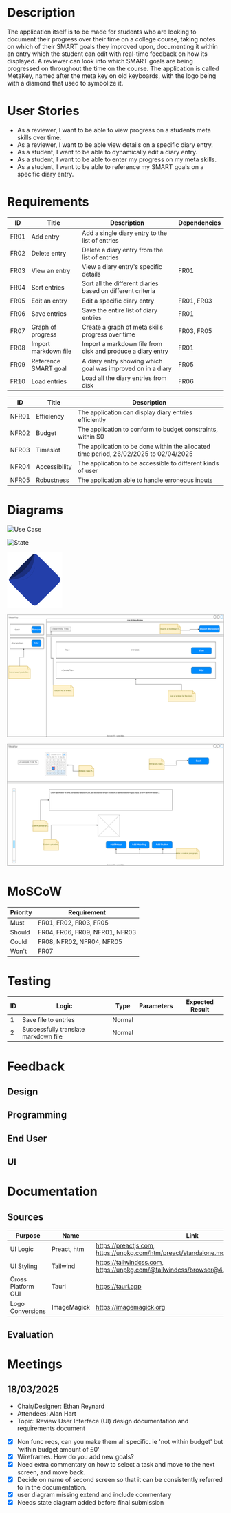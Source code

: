 # Description

The application itself is to be made for students who are looking to document
their progress over their time on a college course, taking notes on which of
their SMART goals they improved upon, documenting it within an entry which the
student can edit with real-time feedback on how its displayed. A reviewer can
look into which SMART goals are being progressed on throughout the time on the
course. The application is called MetaKey, named after the meta key on old
keyboards, with the logo being with a diamond that used to symbolize it.

# User Stories

- As a reviewer, I want to be able to view progress on a students meta skills over time.
- As a reviewer, I want to be able view details on a specific diary entry.
- As a student, I want to be able to dynamically edit a diary entry.
- As a student, I want to be able to enter my progress on my meta skills.
- As a student, I want to be able to reference my SMART goals on a specific diary entry.

# Requirements

| ID   | Title                | Description                                                 | Dependencies |
| ---- | -------------------- | ----------------------------------------------------------- | ------------ |
| FR01 | Add entry            | Add a single diary entry to the list of entries             |              |
| FR02 | Delete entry         | Delete a diary entry from the list of entries               |              |
| FR03 | View an entry        | View a diary entry's specific details                       | FR01         |
| FR04 | Sort entries         | Sort all the different diaries based on different criteria  |              |
| FR05 | Edit an entry        | Edit a specific diary entry                                 | FR01, FR03   |
| FR06 | Save entries         | Save the entire list of diary entries                       | FR01         |
| FR07 | Graph of progress    | Create a graph of meta skills progress over time            | FR03, FR05   |
| FR08 | Import markdown file | Import a markdown file from disk and produce a diary entry  | FR01         |
| FR09 | Reference SMART goal | A diary entry showing which goal was improved on in a diary | FR05         |
| FR10 | Load entries         | Load all the diary entries from disk                        | FR06         |

| ID    | Title         | Description                                                                           |
| ----- | ------------- | ------------------------------------------------------------------------------------- |
| NFR01 | Efficiency    | The application can display diary entries efficiently                                 |
| NFR02 | Budget        | The application to conform to budget constraints, within $0                           |
| NFR03 | Timeslot      | The application to be done within the allocated time period, 26/02/2025 to 02/04/2025 |
| NFR04 | Accessibility | The application to be accessible to different kinds of user                           |
| NFR05 | Robustness    | The application able to handle erroneous inputs                                       |

# Diagrams

![Use Case](target/use-case-diagram.svg "Use Case")

![State](target/state.svg "State")

![Logo](design/logo.svg "Logo")

![Diary View](design/diary-view.svg "Diary View")

![Entry View](design/entry-view.svg "Entry View")

# MoSCoW

| Priority | Requirement                    |
| -------- | ------------------------------ |
| Must     | FR01, FR02, FR03, FR05         |
| Should   | FR04, FR06, FR09, NFR01, NFR03 |
| Could    | FR08, NFR02, NFR04, NFR05      |
| Won't    | FR07                           |

# Testing

| ID | Logic                                | Type   | Parameters | Expected Result |
| -- | ------------------------------------ | ------ | ---------- | --------------- |
| 1  | Save file to entries                 | Normal |            |                 |
| 2  | Successfully translate markdown file | Normal |            |                 |

# Feedback

## Design
## Programming
## End User
## UI

# Documentation

## Sources

| Purpose            | Name        | Link                                                                                       |
| ------------------ | ----------- | ------------------------------------------------------------------------------------------ |
| UI Logic           | Preact, htm | https://preactjs.com, https://unpkg.com/htm/preact/standalone.module.js                    |
| UI Styling         | Tailwind    | https://tailwindcss.com, https://unpkg.com/@tailwindcss/browser@4.0.9/dist/index.global.js |
| Cross Platform GUI | Tauri       | https://tauri.app                                                                          |
| Logo Conversions   | ImageMagick | https://imagemagick.org                                                                    |

## Evaluation

# Meetings

## 18/03/2025

- Chair/Designer: Ethan Reynard
- Attendees: Alan Hart
- Topic: Review User Interface (UI) design documentation and requirements document

- [x] Non func reqs, can you make them all specific. ie 'not within budget' but 'within budget amount of £0'
- [x] Wireframes. How do you add new goals? 
- [x] Need extra commentary on how to select a task and move to the next screen, and move back.
- [x] Decide on name of second screen so that it can be consistently referred to in the documentation.
- [x] user diagram missing extend and include commentary
- [x] Needs state diagram added before final submission